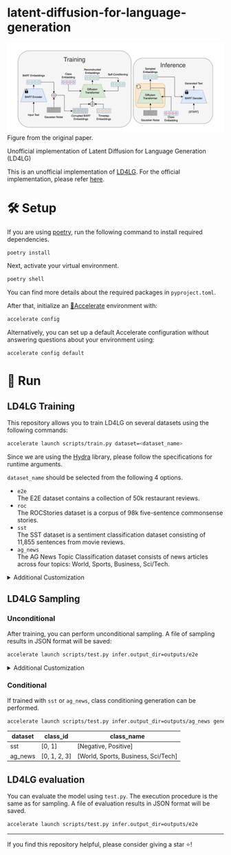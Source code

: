 # latent-diffusion-for-language-generation
![figure](assets/figure.png)
Figure from the original paper.

Unofficial implementation of Latent Diffusion for Language Generation (LD4LG)

This is an unofficial implementation of [LD4LG](https://arxiv.org/abs/2212.09462). For the official implementation, please refer [here](https://github.com/justinlovelace/latent-diffusion-for-language).

# :hammer_and_wrench: Setup
If you are using [poetry](https://github.com/python-poetry/poetry), run the following command to install required dependencies.
```bash
poetry install
```

Next, activate your virtual environment.
```bash
poetry shell
```

You can find more details about the required packages in `pyproject.toml`.

After that, initialize an [🤗Accelerate](https://github.com/huggingface/accelerate/) environment with:

```bash
accelerate config
```

Alternatively, you can set up a default Accelerate configuration without answering questions about your environment using:

```bash
accelerate config default
```


# :rocket: Run
## LD4LG Training
This repository allows you to train LD4LG on several datasets using the following commands:
```bash
accelerate launch scripts/train.py dataset=<dataset_name>
```

Since we are using the [Hydra](https://hydra.cc/) library, please follow the specifications for runtime arguments.

`dataset_name` should be selected from the following 4 options.
- `e2e`\
The E2E dataset contains a collection of 50k restaurant reviews.
- `roc`\
The ROCStories dataset is a corpus of 98k five-sentence commonsense stories.
- `sst`\
The SST dataset is a sentiment classification dataset consisting of 11,855 sentences from movie reviews.
- `ag_news`\
The AG News Topic Classification dataset consists of news articles across four topics: World, Sports, Business, Sci/Tech.

<details markdown="1">

<summary>Additional Customization</summary>
Other arguments can be changed at runtime. See [here](ld4lg/cfg) for more information on settings.

For example, the following arguments can be specified.

- `hydra.run.dir=outputs//foo`\
When specified, the execution results are stored in the `outputs/foo` directory. If nothing is specified, a directory named according to the time of execution is created and the results are stored there.
- `train.wandb=false`\
Tracking by Weight and Biases can be disabled. (Default: true)

</details>

## LD4LG Sampling
### Unconditional
After training, you can perform unconditional sampling. A file of sampling results in JSON format will be saved:
```bash
accelerate launch scripts/test.py infer.output_dir=outputs/e2e
```

<details markdown="1">

<summary>Additional Customization</summary>
Other arguments can be changed at runtime. See [here](ld4lg/cfg) for more information on settings.

For example, the following arguments can be specified.

- `infer.ckpt_path=checkpoints/epoch_100/pytorch_model_1.bin`\
You can specify the relative paths of the weights from the specified output_dir.
- `generation.batch_size=128`\
Batch size at inference.

</details>

### Conditional
If trained with `sst` or `ag_news`, class conditioning generation can be performed.
```bash
accelerate launch scripts/test.py infer.output_dir=outputs/ag_news generation.class_id=3
```

| dataset | class_id     | class_name                          |
| ------- | ------------ | ----------------------------------- |
| sst     | [0, 1]       | [Negative, Positive]                |
| ag_news | [0, 1, 2, 3] | [World, Sports, Business, Sci/Tech] |

## LD4LG evaluation
You can evaluate the model using `test.py`. The execution procedure is the same as for sampling. A file of evaluation results in JSON format will be saved.
```bash
accelerate launch scripts/test.py infer.output_dir=outputs/e2e
```

---

If you find this repository helpful, please consider giving a star :star:!
